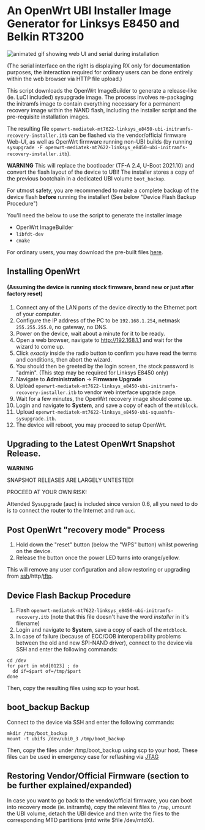 # An OpenWrt UBI Installer Image Generator for Linksys E8450 and Belkin RT3200

![animated gif showing web UI and serial during installation](https://user-images.githubusercontent.com/9948313/108781223-78915500-7561-11eb-851a-3c4c744ad6c2.gif)

(The serial interface on the right is displaying RX only for documentation purposes, the interaction required for ordinary users can be done entirely within the web browser via HTTP file upload.)

This script downloads the OpenWrt ImageBuilder to generate a release-like (ie. LuCI included) sysupgrade image. The process involves re-packaging the initramfs image to contain everything necessary for a permanent recovery image within the NAND flash, including the installer script and the pre-requisite installation images.

The resulting file `openwrt-mediatek-mt7622-linksys_e8450-ubi-initramfs-recovery-installer.itb` can be flashed via the vendor/official firmware Web-UI, as well as OpenWrt firmware running non-UBI builds (by running `sysupgrade -F openwrt-mediatek-mt7622-linksys_e8450-ubi-initramfs-recovery-installer.itb`).

**WARNING** This will replace the bootloader (TF-A 2.4, U-Boot 2021.10) and convert the flash layout of the device to UBI! The installer stores a copy of the previous bootchain in a dedicated UBI volume `boot_backup`.

For utmost safety, you are recommended to make a complete backup of the device flash __**before**__ running the installer! (See below "Device Flash Backup Procedure")

You'll need the below to use the script to generate the installer image
* OpenWrt ImageBuilder
* `libfdt-dev`
* `cmake`

For ordinary users, you may download the pre-built files [here](https://github.com/dangowrt/linksys-e8450-openwrt-installer/releases).

## Installing OpenWrt
#### (Assuming the device is running stock firmware, brand new or just after factory reset)

1. Connect any of the LAN ports of the device directly to the Ethernet port of your computer.
2. Configure the IP address of the PC to be `192.168.1.254`, netmask `255.255.255.0`, no gateway, no DNS.
3. Power on the device, wait about a minute for it to be ready.
4. Open a web browser, navigate to http://192.168.1.1 and wait for the wizard to come up.
5. Click *exactly* inside the radio button to confirm you have read the terms and conditions, then abort the wizard.
6. You should then be greeted by the login screen, the stock password is "admin". (This step may be required for Linksys E8450 only) 
7. Navigate to __Administration__ -> __Firmware Upgrade__
8. Upload `openwrt-mediatek-mt7622-linksys_e8450-ubi-initramfs-recovery-installer.itb` to vendor web interface upgrade page.
9. Wait for a few minutes, the OpenWrt recovery image should come up.
10. Login and navigate to __System__, and save a copy of each of the `mtdblock`.
11. Upload `openwrt-mediatek-mt7622-linksys_e8450-ubi-squashfs-sysupgrade.itb`.
12. The device will reboot, you may proceed to setup OpenWrt.

## Upgrading to the Latest OpenWrt Snapshot Release.

**WARNING**

SNAPSHOT RELEASES ARE LARGELY UNTESTED!

PROCEED AT YOUR OWN RISK!

Attended Sysupgrade (auc) is included since version 0.6, all you need to do is to connect the router to the Internet and run `auc`.

## Post OpenWrt "recovery mode" Process

1. Hold down the "reset" button (below the "WPS" button) whilst powering on the device.
2. Release the button once the power LED turns into orange/yellow.

This will remove any user configuration and allow restoring or upgrading from [ssh](https://openwrt.org/docs/guide-user/installation/sysupgrade.cli)/http/[tftp](https://openwrt.org/docs/guide-user/installation/generic.flashing.tftp).

## Device Flash Backup Procedure

1. Flash `openwrt-mediatek-mt7622-linksys_e8450-ubi-initramfs-recovery.itb` (note that this file doesn't have the word _installer_ in it's filename)
2. Login and navigate to __System__, save a copy of each of the `mtdblock`.
3. In case of failure (because of ECC/OOB interoperability problems between the old and new SPI-NAND driver), connect to the device via SSH and enter the following commands:

```
cd /dev
for part in mtd[0123] ; do
  dd if=$part of=/tmp/$part
done
```

Then, copy the resulting files using scp to your host.

## boot_backup Backup ##

Connect to the device via SSH and enter the following commands:

```
mkdir /tmp/boot_backup
mount -t ubifs /dev/ubi0_3 /tmp/boot_backup
```

Then, copy the files under /tmp/boot_backup using scp to your host. These files can be used in emergency case for reflashing via [JTAG](https://openwrt.org/toh/linksys/e8450#jtag)

## Restoring Vendor/Official Firmware (section to be further explained/expanded)

In case you want to go back to the vendor/official firmware, you can boot into recovery mode (ie. initramfs), copy the relevent files to `/tmp`, umount the UBI volume, detach the UBI device and then write the files to the corresponding MTD partitions (mtd write $file /dev/mtdX).
